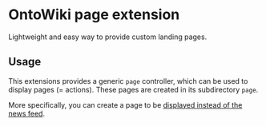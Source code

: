 # OntoWiki page extension

Lightweight and easy way to provide custom landing pages.

## Usage 

This extensions provides a generic `page` controller, which can be used to display pages (= actions).
These pages are created in its subdirectory `page`.

More specifically, you can create a page to be [displayed instead of the news feed](https://github.com/AKSW/OntoWiki/wiki/FAQ).
